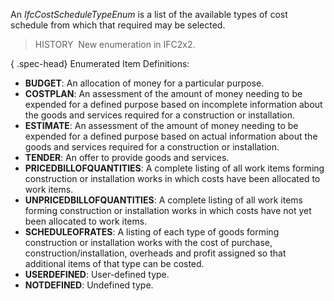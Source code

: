 An _IfcCostScheduleTypeEnum_ is a list of the available types of cost schedule from which that required may be selected.

> HISTORY&nbsp; New enumeration in IFC2x2.

{ .spec-head}
Enumerated Item Definitions:

* **BUDGET**: An allocation of money for a particular purpose.
* **COSTPLAN**: An assessment of the amount of money needing to be expended for a defined purpose based on incomplete information about the goods and services required for a construction or installation.
* **ESTIMATE**: An assessment of the amount of money needing to be expended for a defined purpose based on actual information about the goods and services required for a construction or installation.
* **TENDER**: An offer to provide goods and services.
* **PRICEDBILLOFQUANTITIES**: A complete listing of all work items forming construction or installation works in which costs have been allocated to work items.
* **UNPRICEDBILLOFQUANTITIES**: A complete listing of all work items forming construction or installation works in which costs have not yet been allocated to work items.
* **SCHEDULEOFRATES**: A listing of each type of goods forming construction or installation works with the cost of purchase, construction/installation, overheads and profit assigned so that additional items of that type can be costed.
* **USERDEFINED**: User-defined type.
* **NOTDEFINED**: Undefined type.